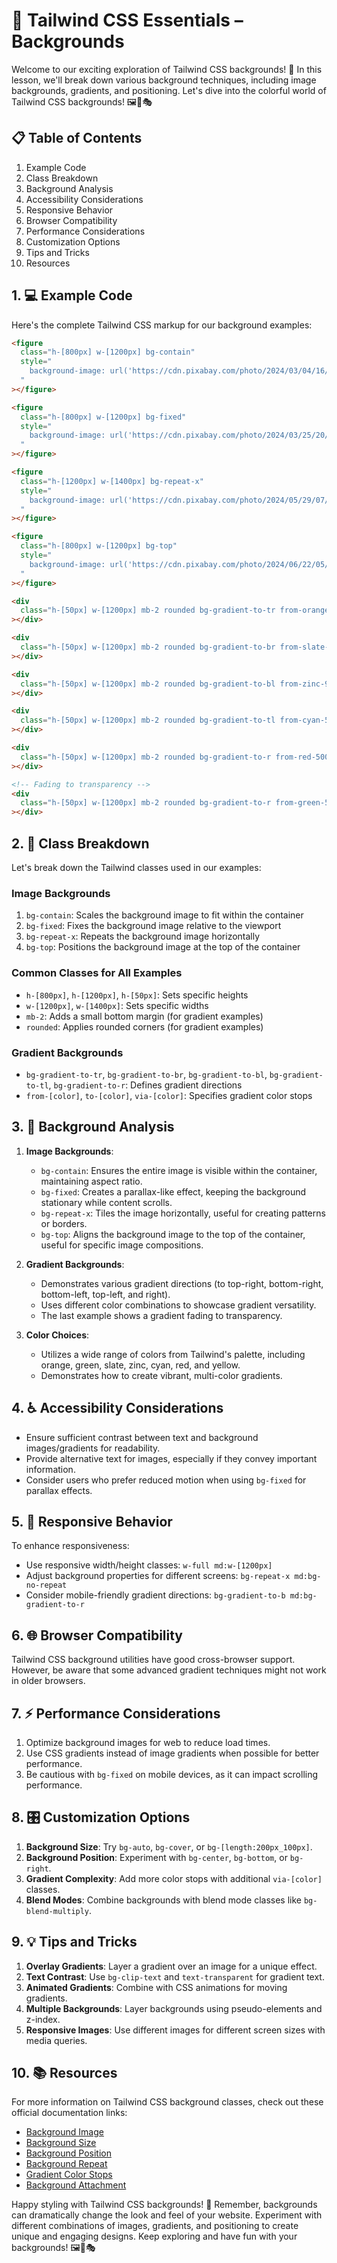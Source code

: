 # 🎨 Tailwind CSS Essentials – Backgrounds

Welcome to our exciting exploration of Tailwind CSS backgrounds! 🚀 In this lesson, we'll break down various background techniques, including image backgrounds, gradients, and positioning. Let's dive into the colorful world of Tailwind CSS backgrounds! 🖼️🌈🎭

## 📋 Table of Contents

1. Example Code
2. Class Breakdown
3. Background Analysis
4. Accessibility Considerations
5. Responsive Behavior
6. Browser Compatibility
7. Performance Considerations
8. Customization Options
9. Tips and Tricks
10. Resources

## 1. 💻 Example Code

Here's the complete Tailwind CSS markup for our background examples:

```html
<figure
  class="h-[800px] w-[1200px] bg-contain"
  style="
    background-image: url('https://cdn.pixabay.com/photo/2024/03/04/16/38/cat-8612685_1280.jpg');
  "
></figure>

<figure
  class="h-[800px] w-[1200px] bg-fixed"
  style="
    background-image: url('https://cdn.pixabay.com/photo/2024/03/25/20/30/german-shorthaired-pointer-8655457_1280.jpg');
  "
></figure>

<figure
  class="h-[1200px] w-[1400px] bg-repeat-x"
  style="
    background-image: url('https://cdn.pixabay.com/photo/2024/05/29/07/31/rhino-8795538_1280.jpg');
  "
></figure>

<figure
  class="h-[800px] w-[1200px] bg-top"
  style="
    background-image: url('https://cdn.pixabay.com/photo/2024/06/22/05/25/bear-8845470_1280.jpg');
  "
></figure>

<div
  class="h-[50px] w-[1200px] mb-2 rounded bg-gradient-to-tr from-orange-500 to-green-400"
></div>

<div
  class="h-[50px] w-[1200px] mb-2 rounded bg-gradient-to-br from-slate-500 to-green-400"
></div>

<div
  class="h-[50px] w-[1200px] mb-2 rounded bg-gradient-to-bl from-zinc-900 to-green-400"
></div>

<div
  class="h-[50px] w-[1200px] mb-2 rounded bg-gradient-to-tl from-cyan-500 to-green-400"
></div>

<div
  class="h-[50px] w-[1200px] mb-2 rounded bg-gradient-to-r from-red-500 via-yellow-500 to-green-500"
></div>

<!-- Fading to transparency -->
<div
  class="h-[50px] w-[1200px] mb-2 rounded bg-gradient-to-r from-green-500"
></div>
```

## 2. 🧩 Class Breakdown

Let's break down the Tailwind classes used in our examples:

### Image Backgrounds

1. `bg-contain`: Scales the background image to fit within the container
2. `bg-fixed`: Fixes the background image relative to the viewport
3. `bg-repeat-x`: Repeats the background image horizontally
4. `bg-top`: Positions the background image at the top of the container

### Common Classes for All Examples

- `h-[800px]`, `h-[1200px]`, `h-[50px]`: Sets specific heights
- `w-[1200px]`, `w-[1400px]`: Sets specific widths
- `mb-2`: Adds a small bottom margin (for gradient examples)
- `rounded`: Applies rounded corners (for gradient examples)

### Gradient Backgrounds

- `bg-gradient-to-tr`, `bg-gradient-to-br`, `bg-gradient-to-bl`, `bg-gradient-to-tl`, `bg-gradient-to-r`: Defines gradient directions
- `from-[color]`, `to-[color]`, `via-[color]`: Specifies gradient color stops

## 3. 🎨 Background Analysis

1. **Image Backgrounds**:

   - `bg-contain`: Ensures the entire image is visible within the container, maintaining aspect ratio.
   - `bg-fixed`: Creates a parallax-like effect, keeping the background stationary while content scrolls.
   - `bg-repeat-x`: Tiles the image horizontally, useful for creating patterns or borders.
   - `bg-top`: Aligns the background image to the top of the container, useful for specific image compositions.

2. **Gradient Backgrounds**:

   - Demonstrates various gradient directions (to top-right, bottom-right, bottom-left, top-left, and right).
   - Uses different color combinations to showcase gradient versatility.
   - The last example shows a gradient fading to transparency.

3. **Color Choices**:
   - Utilizes a wide range of colors from Tailwind's palette, including orange, green, slate, zinc, cyan, red, and yellow.
   - Demonstrates how to create vibrant, multi-color gradients.

## 4. ♿ Accessibility Considerations

- Ensure sufficient contrast between text and background images/gradients for readability.
- Provide alternative text for images, especially if they convey important information.
- Consider users who prefer reduced motion when using `bg-fixed` for parallax effects.

## 5. 📱 Responsive Behavior

To enhance responsiveness:

- Use responsive width/height classes: `w-full md:w-[1200px]`
- Adjust background properties for different screens: `bg-repeat-x md:bg-no-repeat`
- Consider mobile-friendly gradient directions: `bg-gradient-to-b md:bg-gradient-to-r`

## 6. 🌐 Browser Compatibility

Tailwind CSS background utilities have good cross-browser support. However, be aware that some advanced gradient techniques might not work in older browsers.

## 7. ⚡ Performance Considerations

1. Optimize background images for web to reduce load times.
2. Use CSS gradients instead of image gradients when possible for better performance.
3. Be cautious with `bg-fixed` on mobile devices, as it can impact scrolling performance.

## 8. 🎛️ Customization Options

1. **Background Size**: Try `bg-auto`, `bg-cover`, or `bg-[length:200px_100px]`.
2. **Background Position**: Experiment with `bg-center`, `bg-bottom`, or `bg-right`.
3. **Gradient Complexity**: Add more color stops with additional `via-[color]` classes.
4. **Blend Modes**: Combine backgrounds with blend mode classes like `bg-blend-multiply`.

## 9. 💡 Tips and Tricks

1. **Overlay Gradients**: Layer a gradient over an image for a unique effect.
2. **Text Contrast**: Use `bg-clip-text` and `text-transparent` for gradient text.
3. **Animated Gradients**: Combine with CSS animations for moving gradients.
4. **Multiple Backgrounds**: Layer backgrounds using pseudo-elements and z-index.
5. **Responsive Images**: Use different images for different screen sizes with media queries.

## 10. 📚 Resources

For more information on Tailwind CSS background classes, check out these official documentation links:

- [Background Image](https://tailwindcss.com/docs/background-image)
- [Background Size](https://tailwindcss.com/docs/background-size)
- [Background Position](https://tailwindcss.com/docs/background-position)
- [Background Repeat](https://tailwindcss.com/docs/background-repeat)
- [Gradient Color Stops](https://tailwindcss.com/docs/gradient-color-stops)
- [Background Attachment](https://tailwindcss.com/docs/background-attachment)

Happy styling with Tailwind CSS backgrounds! 🎉 Remember, backgrounds can dramatically change the look and feel of your website. Experiment with different combinations of images, gradients, and positioning to create unique and engaging designs. Keep exploring and have fun with your backgrounds! 🖼️🌈🎭
